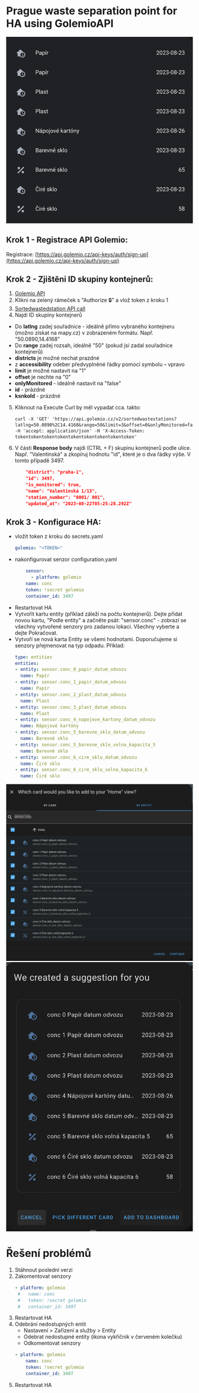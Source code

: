 # Prague waste separation point for HA using GolemioAPI

![entitiesCard](../../entitiesCard.png)
## Krok 1 - Registrace API Golemio:
Registrace: [https://api.golemio.cz/api-keys/auth/sign-up](https://api.golemio.cz/api-keys/auth/sign-up)  
## Krok 2 - Zjištěni ID skupiny kontejnerů:
1. [Golemio API](https://api.golemio.cz/v2/docs/openapi/#/)
2. Klikni na zelený rámeček s "Authorize 🔒" a vlož token z kroku 1
3. [Sortedwastedstation API call](https://api.golemio.cz/v2/docs/openapi/#/♻%EF%B8%8F%20Waste%20Collection/getWCStations)
4. Najdi ID skupiny kontejnerů
- Do **latlng** zadej souřadnice - ideálně přímo vybraného kontejneru (možno získat na mapy.cz) v zobrazeném formátu. Např. "50.0890,14.4168" 
- Do **range** zadej rozsah, ideálně "50" (pokud jsi zadal souřadnice kontejnerů)
- **districts** je možné nechat prazdné
- z **accessibility** odeber předvyplněné řádky pomocí symbolu **-** vpravo
- **limit** je možné nastavit na "1"
- **offset** je nechte na "0"
- **onlyMonitored** - ideálně nastavit na "false"
- **id** - prázdné
- **ksnkoId** - prázdné
5. Kliknout na Execute
	Curl by měl vypadat cca. takto: 
	```
	curl -X 'GET' 'https://api.golemio.cz/v2/sortedwastestations?latlng=50.0890%2C14.4168&range=50&limit=3&offset=0&onlyMonitored=false' -H 'accept: application/json' -H 'X-Access-Token: tokentokentokentokentokentokentokentokentoken'
	```
6. V části **Response body** najdi (CTRL + F)  skupinu kontejnerů podle ulice. Např. "Valentinská" a zkopíruj hodnotu "id", které je o dva řádky výše. V tomto případě 3497.
	```json
        "district": "praha-1",
        "id": 3497,
        "is_monitored": true,
        "name": "Valentinská 1/13",
        "station_number": "0001/ 001",
        "updated_at": "2023-08-22T05:25:28.292Z"
	```
	


## Krok 3 - Konfigurace HA:  
- vložit token z kroku do secrets.yaml
	```yaml 
	golemio: "<TOKEN>"
	```
- nakonfigurovat senzor configuration.yaml 
	```yaml
        sensor: 
          - platform: golemio
	    name: conc
	    token: !secret golemio
	    container_id: 3497
	```
- Restartovat HA
- Vytvořit kartu entity (příklad záleží na počtu kontejnerů). 
Dejte přidat novou kartu, "Podle entity" a začněte psát: "sensor.conc" - zobrazí se všechny vytvořené senzory pro zadanou lokaci. Všechny vyberte a dejte Pokračovat. 
- Vytvoří se nová karta Entity se všemi hodnotami. Doporučujeme si senzory přejmenovat na typ odpadu.
	Příklad:
	```yaml 
	type: entities
	entities:
	- entity: sensor.conc_0_papir_datum_odvozu
	  name: Papír
	- entity: sensor.conc_1_papir_datum_odvozu
	  name: Papír
	- entity: sensor.conc_2_plast_datum_odvozu
	  name: Plast
	- entity: sensor.conc_3_plast_datum_odvozu
	  name: Plast
	- entity: sensor.conc_4_napojove_kartony_datum_odvozu
	  name: Nápojové kartóny
	- entity: sensor.conc_5_barevne_sklo_datum_odvozu
	  name: Barevné sklo
	- entity: sensor.conc_5_barevne_sklo_volna_kapacita_5
	  name: Barevné sklo
	- entity: sensor.conc_6_cire_sklo_datum_odvozu
	  name: Čiré sklo
	- entity: sensor.conc_6_cire_sklo_volna_kapacita_6
	  name: Čiré sklo
	```

![newCard1](../../newCard1.png)
![newCard2](../../newCard2.png)

# Řešení problémů
1. Stáhnout poslední verzi
2. Zakomentovat senzory 
   ```yaml
   - platform: golemio
    #   name: conc
    #   token: !secret golemio
    #   container_id: 3497
    ```
3. Restartovat HA
4. Odebrání nedostupných entit
    - Nastavení > Zařízení a služby > Entity 
    - Odebrat nedostupné entity (ikona vykřičník v červeném kolečku)
    - Odkomentovat senzory
    ```yaml
    - platform: golemio
        name: conc
        token: !secret golemio
        container_id: 3497 
    ```
5. Restartovat HA
